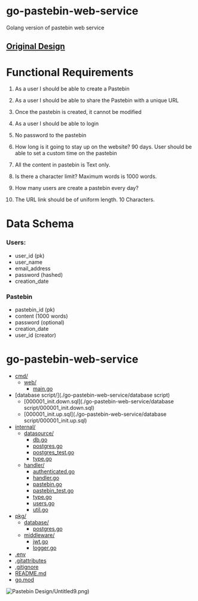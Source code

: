 # go-pastebin-web-service
 Golang version of pastebin web service 

## [Original Design](https://github.com/mehkey/system-design/tree/main/designs/Pastebin)



# Functional Requirements

1. As a user I should be able to create a Pastebin
2. As a user I should be able to share the Pastebin with a unique URL
3. Once the pastebin is created, it cannot be modified
4. As a user I should be able to login
5. No password to the pastebin
6. How long is it going to stay up on the website? 90 days.
User should be able to set a custom time on the pastebin

7. All the content in pastebin is Text only.
8. Is there a character limit? Maximum words is 1000 words.

9. How many users are create a pastebin every day?

10.  The URL link should be of uniform length. 10 Characters.


# Data Schema
### Users:
- user_id (pk) 
- user_name
- email_address
- password (hashed)
- creation_date

### Pastebin
- pastebin_id (pk)
- content (1000 words) 
- password (optional)
- creation_date
- user_id (creator) 

# go-pastebin-web-service

* [cmd/](./go-pastebin-web-service/cmd)
  * [web/](./go-pastebin-web-service/cmd/web)
    * [main.go](./go-pastebin-web-service/cmd/web/main.go)
* [database script/](./go-pastebin-web-service/database script)
  * [000001_init.down.sql](./go-pastebin-web-service/database script/000001_init.down.sql)
  * [000001_init.up.sql](./go-pastebin-web-service/database script/000001_init.up.sql)
* [internal/](./go-pastebin-web-service/internal)
  * [datasource/](./go-pastebin-web-service/internal/datasource)
    * [db.go](./go-pastebin-web-service/internal/datasource/db.go)
    * [postgres.go](./go-pastebin-web-service/internal/datasource/postgres.go)
    * [postgres_test.go](./go-pastebin-web-service/internal/datasource/postgres_test.go)
    * [type.go](./go-pastebin-web-service/internal/datasource/type.go)
  * [handler/](./go-pastebin-web-service/internal/handler)
    * [authenticated.go](./go-pastebin-web-service/internal/handler/authenticated.go)
    * [handler.go](./go-pastebin-web-service/internal/handler/handler.go)
    * [pastebin.go](./go-pastebin-web-service/internal/handler/pastebin.go)
    * [pastebin_test.go](./go-pastebin-web-service/internal/handler/pastebin_test.go)
    * [type.go](./go-pastebin-web-service/internal/handler/type.go)
    * [users.go](./go-pastebin-web-service/internal/handler/users.go)
    * [util.go](./go-pastebin-web-service/internal/handler/util.go)
* [pkg/](./go-pastebin-web-service/pkg)
  * [database/](./go-pastebin-web-service/pkg/database)
    * [postgres.go](./go-pastebin-web-service/pkg/database/postgres.go)
  * [middleware/](./go-pastebin-web-service/pkg/middleware)
    * [jwt.go](./go-pastebin-web-service/pkg/middleware/jwt.go)
    * [logger.go](./go-pastebin-web-service/pkg/middleware/logger.go)
* [.env](./go-pastebin-web-service/.env)
* [.gitattributes](./go-pastebin-web-service/.gitattributes)
* [.gitignore](./go-pastebin-web-service/.gitignore)
* [README.md](./go-pastebin-web-service/README.md)
* [go.mod](./go-pastebin-web-service/go.mod)


![Pastebin Design](https://github.com/mehkey/system-design/tree/main/designs/Pastebin)/Untitled9.png)